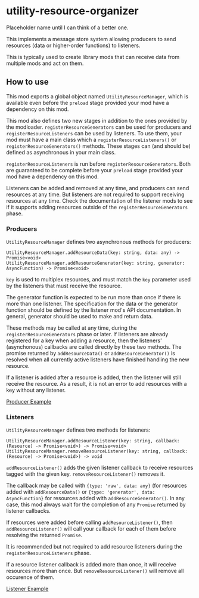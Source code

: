 # utility-resource-organizer
Placeholder name until I can think of a better one.


This implements a message store system allowing producers to send
resources (data or higher-order functions) to listeners.

This is typically used to create library mods that can receive data from
multiple mods and act on them.

## How to use

This mod exports a global object named `UtilityResourceManager`,
which is available even before the `preload` stage provided your mod
have a dependency on this mod.

This mod also defines two new stages in addition to the ones provided by
the modloader.  `registerResourceGenerators` can
be used for producers and `registerResourceListeners` can be used by
listeners.  To use them, your mod must have a main class which a
`registerResourceListeners()` or `registerResourceGenerators()` methods.
These stages can (and should be) defined as asynchronous in your main class.

`registerResourceListeners` is run before `registerResourceGenerators`.
Both are guaranteed to be complete before your `preload` stage provided
your mod have a dependency on this mod.

Listeners can be added and removed at any time, and producers can send
resources at any time.  But listeners are not required to support
receiving resources at any time.  Check the documentation of the listener
mods to see if it supports adding resources outside of the
`registerResourceGenerators` phase.


### Producers

`UtilityResourceManager` defines two asynchronous methods for producers:

```
UtilityResourceManager.addResourceData(key: string, data: any) -> Promise<void>
UtilityResourceManager.addResourceGenerator(key: string, generator: AsyncFunction) -> Promise<void>
```

`key` is used to multiplex resources, and must match the `key` parameter
used by the listeners that must receive the resource.

The generator function is expected to be run more than once if there
is more than one listener.  The specification for the data or the
generator function should be defined by the listener mod's API
documentation.  In general, generator should be used to make and return data.

These methods may be called at any time, during the
`registerResourceGenerators` phase or later.  If listeners are already
registered for a key when adding a resource, then the listeners'
(asynchonous) callbacks are called directly by these two methods.
The promise returned by `addResourceData()` or `addResourceGenerator()`
is resolved when all currently active listeners have finished handling
the new resource.

If a listener is added after a resource is added, then the listener will
still receive the resource.  As a result, it is not an error to
add resources with a key without any listener.

[Producer Example](https://github.com/ac2pic/emilie/blob/master/src/main.js#L6-L14)

### Listeners

`UtilityResourceManager` defines two methods for listeners:

```
UtilityResourceManager.addResourceListener(key: string, callback: (Resource) -> Promise<void>) -> Promise<void>
UtilityResourceManager.removeResourceListener(key: string, callback: (Resource) -> Promise<void>) -> void
```

`addResourceListener()` adds the given listener callback to receive resources
tagged with the given key. `removeResourceListener()` removes it.

The callback may be called with `{type: 'raw', data: any}` (for resources
added with `addResourceData()` or `{type: 'generator', data: AsyncFunction}`
for resources added with `addResourceGenerator()`.  In any case, this mod always
wait for the completion of any `Promise` returned by listener callbacks.

If resources were added before calling `addResourceListener()`, then
`addResourceListener()` will call your callback for each of them before resolving
the returned `Promise`.

It is recommended but not required to add resource listeners during the
`registerResourceListeners` phase.

If a resource listener callback is added more than once, it will receive
resources more than once. But `removeResourceListener()` will remove all occurence
of them.

[Listener Example](https://github.com/CCDirectLink/char-toolkit/blob/master/src/main.js#L8-L17)
